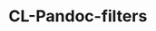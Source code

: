 

# CL-Pandoc-filters

<link href="./pagefind/pagefind-ui.css" rel="stylesheet">
<script src="./pagefind/pagefind-ui.js" type="text/javascript"></script>
<div id="search"></div>
<script>
    const u = URL.parse(window.location.href);
    const basePath = u.pathname.replace(/search.html$/g, '');
    
    window.addEventListener('DOMContentLoaded', (event) => {
        new PagefindUI({ 
            element: "#search",
            baseUrl: basePath
        });
    });
</script>
